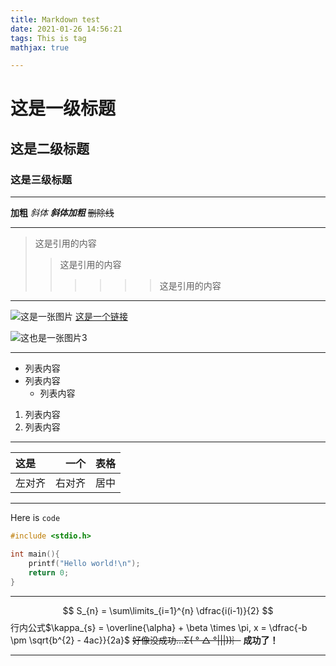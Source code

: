 ```yaml
---
title: Markdown test
date: 2021-01-26 14:56:21
tags: This is tag
mathjax: true

---
```

# 这是一级标题
## 这是二级标题
### 这是三级标题

<!--more -->

---
**加粗**
*斜体*
***斜体加粗***
~~删除线~~

---
>这是引用的内容
>>这是引用的内容
>>>>>>这是引用的内容

---
![这是一张图片](https://gimg2.baidu.com/image_search/src=http%3A%2F%2Fc-ssl.duitang.com%2Fuploads%2Fitem%2F201709%2F13%2F20170913224334_BNTZG.thumb.400_0.jpeg&refer=http%3A%2F%2Fc-ssl.duitang.com&app=2002&size=f9999,10000&q=a80&n=0&g=0n&fmt=jpeg?sec=1615734130&t=6ff751ad338c71d43fdc49f9a178a53c "This is a picture!")
[这是一个链接](https://github.com/songtianhui/songtianhui.github.io "github repository")

![这也是一张图片3](avatar.gif "This is also a picture!")

---
- 列表内容
- 列表内容
   + 列表内容

1. 列表内容
2. 列表内容

---
|这是|一个|表格|
|:-|-:|:-:|
|左对齐|右对齐|居中|
---

Here is `code`

``` cpp
#include <stdio.h>

int main(){
	printf("Hello world!\n");
	return 0;
}
```


---
$$ S_{n} = \sum\limits_{i=1}^{n} \dfrac{i(i-1)}{2} $$
行内公式$\kappa_{s} = \overline{\alpha} + \beta \times \pi, x = \dfrac{-b \pm \sqrt{b^{2} - 4ac}}{2a}$
~~好像没成功...Σ( ° △ °|||))︴~~
**成功了！**

---

